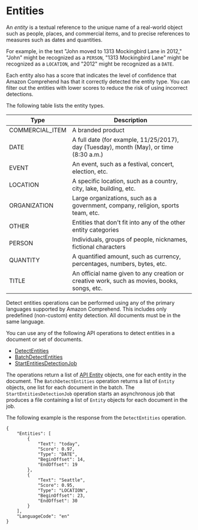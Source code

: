 # Entities<a name="how-entities"></a>

An *entity* is a textual reference to the unique name of a real\-world object such as people, places, and commercial items, and to precise references to measures such as dates and quantities\.

For example, in the text "John moved to 1313 Mockingbird Lane in 2012," "John" might be recognized as a `PERSON`, "1313 Mockingbird Lane" might be recognized as a `LOCATION`, and "2012" might be recognized as a `DATE`\.

Each entity also has a score that indicates the level of confidence that Amazon Comprehend has that it correctly detected the entity type\. You can filter out the entities with lower scores to reduce the risk of using incorrect detections\.

The following table lists the entity types\. 


| Type | Description | 
| --- | --- | 
|  COMMERCIAL\_ITEM  | A branded product | 
|  DATE  | A full date \(for example, 11/25/2017\), day \(Tuesday\), month \(May\), or time \(8:30 a\.m\.\) | 
|  EVENT  | An event, such as a festival, concert, election, etc\. | 
|  LOCATION  | A specific location, such as a country, city, lake, building, etc\. | 
|  ORGANIZATION  | Large organizations, such as a government, company, religion, sports team, etc\. | 
|  OTHER  | Entities that don't fit into any of the other entity categories | 
|  PERSON  | Individuals, groups of people, nicknames, fictional characters | 
|  QUANTITY  | A quantified amount, such as currency, percentages, numbers, bytes, etc\. | 
|  TITLE  | An official name given to any creation or creative work, such as movies, books, songs, etc\. | 

Detect entities operations can be performed using any of the primary languages supported by Amazon Comprehend\. This includes only predefined \(non\-custom\) entity detection\. All documents must be in the same language\.

You can use any of the following API operations to detect entities in a document or set of documents\.
+ [DetectEntities](https://docs.aws.amazon.com/comprehend/latest/APIReference/API_DetectEntities.html)
+  [BatchDetectEntities](https://docs.aws.amazon.com/comprehend/latest/APIReference/API_BatchDetectEntities.html)
+  [StartEntitiesDetectionJob](https://docs.aws.amazon.com/comprehend/latest/APIReference/API_StartEntitiesDetectionJob.html)

The operations return a list of [API Entity](https://docs.aws.amazon.com/comprehend/latest/APIReference/API_Entity.html) objects, one for each entity in the document\. The `BatchDetectEntities` operation returns a list of `Entity` objects, one list for each document in the batch\. The `StartEntitiesDetectionJob` operation starts an asynchronous job that produces a file containing a list of `Entity` objects for each document in the job\.

The following example is the response from the `DetectEntities` operation\.

```
{
    "Entities": [
        {
            "Text": "today",
            "Score": 0.97,
            "Type": "DATE",
            "BeginOffset": 14,
            "EndOffset": 19
        },
        {
            "Text": "Seattle",
            "Score": 0.95,
            "Type": "LOCATION",
            "BeginOffset": 23,
            "EndOffset": 30
        }
    ],
    "LanguageCode": "en"
}
```